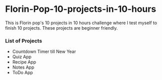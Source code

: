 # Florin-Pop-10-projects-in-10-hours
This is Florin pop's 10 projects in 10 hours challenge where I test myself to finish 10 projects. These projects are beginner friendly.

### List of Projects
- Countdown Timer till New Year
- Quiz App
- Recipe App
- Notes App
- ToDo App
